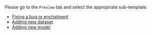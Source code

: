 Please go to the `Preview` tab and select the appropriate sub-template:

* [Fixing a bug or enchatment](?expand=1&template=bug_fix.md)
* [Adding new dataset](?expand=1&template=new_dataset.md)
* [Adding new model](?expand=1&template=new_model.md)